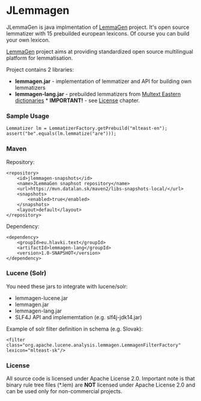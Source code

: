 # JLemmagen

JLemmaGen is java implmentation of [LemmaGen][lemmagen] project. It's open source lemmatizer with 15 prebuilded european lexicons.
Of course you can build your own lexicon.

[LemmaGen][lemmagen] project aims at providing standardized open source multilingual platform for lemmatisation.

Project contains 2 libraries:

*    **lemmagen.jar** - implementation of lemmatizer and API for building own lemmatizers
*    **lemmagen-lang.jar** - prebuilded lemmatizers from [Multext Eastern dictionaries][multeast]
    * **IMPORTANT!**  - see [License](#markdown-header-license) chapter.

### Sample Usage
    Lemmatizer lm = LemmatizerFactory.getPrebuild("mlteast-en");
    assert("be".equals(lm.lemmatize("are")));

### Maven
Repository:

    <repository>
        <id>jlemmagen-snapshots</id>
        <name>JLemmaGen snaphsot repository</name>
        <url>https://mvn.datalan.sk/maven2/libs-snapshots-local/</url>
        <snapshots>
            <enabled>true</enabled>
        </snapshots>
        <layout>default</layout>
    </repository>

Dependency:

    <dependency>
        <groupId>eu.hlavki.text</groupId>
        <artifactId>lemmagen-lang</groupId>
        <version>1.0-SNAPSHOT</version>
    </dependency>

### Lucene (Solr)
You need these jars to integrate with lucene/solr:

*    lemmagen-lucene.jar
*    lemmagen.jar
*    lemmagen-lang.jar
*    SLF4J API and implememtation (e.g. slf4j-jdk14.jar)

Example of solr filter definition in schema (e.g. Slovak):
    
    <filter class="org.apache.lucene.analysis.lemmagen.LemmagenFilterFactory" lexicon="mlteast-sk"/>


### License

All source code is licensed under Apache License 2.0. Important note is that binary rule tree files (*.lem) are **NOT** licensed under Apache License 2.0 and can be used only for non-commercial projects.

[lemmagen]: http://lemmatise.ijs.si/Software/Version3
[multeast]: http://nl.ijs.si/ME/V4/
